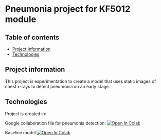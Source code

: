 # Pneumonia project for KF5012 module

## Table of contents
* [Project information](#project-info)
* [Technologies](#technologies)

## Project information
This project is experimentation to create a model that uses static images of chest x-rays to detect pneumonia on an early stage.
	
## Technologies 
Project is created in:

Google collaboration file for pneumonia detection:
[![Open In Colab](https://colab.research.google.com/assets/colab-badge.svg)](https://colab.research.google.com/github/Amzo/pneumonia/blob/main/cnnModels.ipynb)

Baseline model 
[![Open In Colab](https://colab.research.google.com/assets/colab-badge.svg)](https://colab.research.google.com/github/Amzo/pneumonia/blob/main/baseline.ipynb) 




